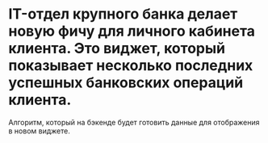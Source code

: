 # IT-отдел крупного банка делает новую фичу для личного кабинета клиента. Это виджет, который показывает несколько последних успешных банковских операций клиента.
Алгоритм, который на бэкенде будет готовить данные для отображения в новом виджете.
